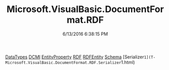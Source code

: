 ﻿---
title: Microsoft.VisualBasic.DocumentFormat.RDF
date: 6/13/2016 6:38:15 PM
---

[DataTypes](T-Microsoft.VisualBasic.DocumentFormat.RDF.DataTypes.html)
[DCMI](T-Microsoft.VisualBasic.DocumentFormat.RDF.DCMI.html)
[EntityProperty](T-Microsoft.VisualBasic.DocumentFormat.RDF.EntityProperty.html)
[RDF](T-Microsoft.VisualBasic.DocumentFormat.RDF.RDF.html)
[RDFEntity](T-Microsoft.VisualBasic.DocumentFormat.RDF.RDFEntity.html)
[Schema](T-Microsoft.VisualBasic.DocumentFormat.RDF.Schema.html)
[Serializer`1](T-Microsoft.VisualBasic.DocumentFormat.RDF.Serializer`1.html)
